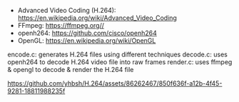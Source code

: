 - Advanced Video Coding (H.264): https://en.wikipedia.org/wiki/Advanced_Video_Coding
- FFmpeg: https://ffmpeg.org//
- openh264: https://github.com/cisco/openh264
- OpenGL: https://en.wikipedia.org/wiki/OpenGL

encode.c: generates H.264 files using different techniques
decode.c: uses openh264 to decode H.264 video file into raw frames
render.c: uses ffmpeg & opengl to decode & render the H.264 file


https://github.com/yhbsh/H.264/assets/86262467/850f636f-a12b-4f45-9281-18811988235f
